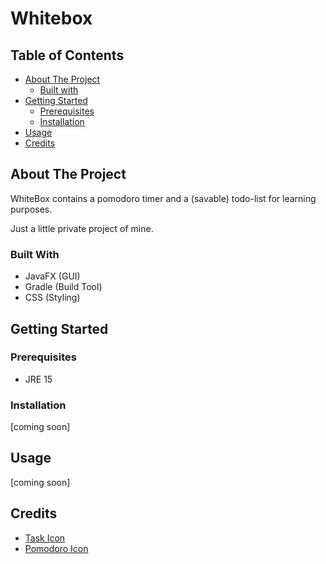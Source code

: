 # Whitebox

## Table of Contents
* [About The Project](#about)
    * [Built with](#built-with)
* [Getting Started](#getting-started)
    * [Prerequisites](#prerequisites)
    * [Installation](#installation)
* [Usage](#usage)
* [Credits](#credits)

<a name="about"/>

## About The Project
WhiteBox contains a pomodoro timer and a (savable) todo-list for learning purposes.

Just a little private project of mine.

<a name="built-with"/>

### Built With
* JavaFX (GUI)
* Gradle (Build Tool)
* CSS (Styling)

<a name="getting-started"/>

## Getting Started

<a name="prerequisites"/>

### Prerequisites

* JRE 15

<a name="installation"/>

### Installation

[coming soon]

<a name="usage"/>

## Usage

[coming soon]

<a name="credits"/>

## Credits

* <a href="https://www.freeiconspng.com/img/17803">Task Icon</a>
* <a href="https://thenounproject.com/term/pomodoro/921666/">Pomodoro Icon</a>